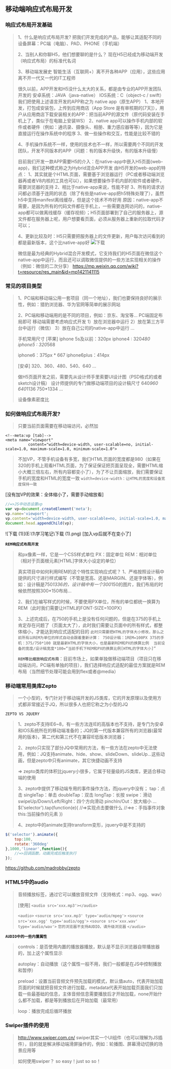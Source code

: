 ## 移动端响应式布局开发

### 响应式布局开发基础
> 1、什么是响应式布局开发?
> 把我们开发完成的产品，能够让其适配不同的设备屏幕：PC端（电脑）、PAD、PHONE（手机端）
>
> 2、当别人和你聊H5，他们想要聊的是什么？
> 现在H5已经成为移动端开发（响应式布局）的标准代名词
>
> 3、移动端发展史
> 智能生活（互联网+）离不开各种APP（应用），这些应用离不开一代又一代的IT工程师
>
> 很久以前，APP开发和H5没什么太大的关系，都是由专业的APP开发团队开发的
> 安卓系统：JAVA（java-native）
> IOS系统：C（object-c / swift）
> 我们把使用上述语言开发的APP称之为 native app（原生APP）
> 1、本地开发，打包成安装包，上传到应用商店（App Store 是有审核期的[7天]），用户从应用商店下载安装相关的APP：把当前APP的源文件（原代码安装在手机上了，类似于在电脑上安装WS）
> 2、native app可以操作手机内部的软件或者硬件（例如：通讯录、摄像头、相册、重力感应器等等），因为它是直接运行在操作系统中的程序
> 3、做一些操作和交互，性能是比较不错的
>
> 4、手机操作系统不一样，使用的技术也不一样，所以需要两个不同的开发团队，开发不同版本的APP（问题：有的版本升级快，有的版本升级慢）
>
>
> 目前我们开发一款APP需要H5的介入：在native-app中嵌入H5页面(web-app)，我们这种模式称之为Hybrid混合APP开发
> 由H5开发的web-app的特点：
> 1、其实就是个HTML页面，需要基于浏览器运行（PC或者移动端浏览器再或者V8内核的工具也可以），如果想要操作手机内部的软件或者硬件，需要浏览器的支持
> 2、相比于native-app来说，性能不好
> 3、所有的请求访问都必须基于连网的状态（除了有些是native-app把h5特殊处理了），虽然h5中支持manifest离线缓存，但是这个技术不咋好用
> 原因：native-app不需要，是因为所有的代码文件都在手机上，一些需要连网访问的，native-app都可以做离线缓存（缓存视频）；H5页面部署到了自己的服务器上，源文件都在服务器上呢，用户想要看页面，必须从服务器上重新的拉取代码才可以；
>
> 4、更新比较及时：H5只需要把服务器上的文件更新，用户每次访问看到的都是最新版本，这个比native-app好
>  ![下载](E:\1\学习笔记\下载.png)


> 微信是最为经典的Hybrid混合开发模式，它支持我们的H5页面在微信这个native-app中运行，而且还可以调取微信提供的一些方法实现相关的操作（例如：微信的二次分享）
> https://mp.weixin.qq.com/wiki?t=resource/res_main&id=mp1421141115

### 常见的项目类型
> 1、PC端和移动端公用一套项目（同一个地址），我们也要保持良好的展示性，例如：猎豹浏览器、华为官网等简单的展示网站
>
> 2、PC端和移动端用的是不同的项目，例如：京东、淘宝等...
> PC端固定布局即可
> 移动端需要考虑响应式开发
> 1）放在浏览器中运行
> 2）放在第三方平台中运行（微信）
> 3）放在自己公司的native-app中运行
> ...
>
> 手机常用尺寸
> [苹果]
> iphone 5s及以前：320px
> iphone4 : 320*480
> iphone5 : 320*568
>
> iphone6：375px * 667
> iphone6plus：414px
>
> [安卓]
> 320、360、480、540、640 ...
>
> 做H5页面开发之前，需要先从设计师手里索要UI设计图（PSD格式的或者sketch设计稿）
> 设计师提供的专门做移动端项目的设计稿尺寸
> 640*960
> 640*1136
> 750*1334
> ...
>
> 设备像素密度比

### 如何做响应式布局开发?
> 只要当前页面需要在移动端访问，必然加
```
<!--meta:vp [tab]-->
<meta name="viewport"
          content="width=device-width, user-scalable=no, initial-scale=1.0, maximum-scale=1.0, minimum-scale=1.0">
```
> 不加VP，不管手机设备有多宽，我们HTML页面的宽度都是980（如果在320的手机上观看HTML页面，为了保证保证把页面呈现全，需要HTML缩小大概三倍左右，所有内容都变小了），为了不让页面缩放，我们需要保证手机的宽度和HTML的宽度一致
> `width=device-width：让HTML的宽度和设备宽度保持一致`


[没有加VP的效果：全体缩小了，需要手动缩放看]

```javascript
//=>JS中动态设置vp
var vp=document.createElement('meta');
vp.name='viewport';
vp.content='width=device-width, user-scalable=no, initial-scale=1.0, maximum-scale=1.0, minimum-scale=1.0';
document.head.appendChild(vp);
```
 ![下载 (1)](E:\1\学习笔记\下载 (1).png)
[加入vp后就不在变小了]

**`REM响应式布局开发`**
> 和px像素一样，它是一个CSS样式单位
> PX：固定单位
> REM：相对单位（相对于页面根元素[HTML]字体大小设定的单位）
>
> 真实项目中如何利用REM的这个特性实现响应式呢？
> 1、严格按照设计稿中提供的尺寸进行样式编写（不管是宽高、还是MARGIN、还是字体等），例如：设计稿是750*1336的，设计稿中有一个300*150的图片，我们布局的时候依然按照300*150布局...
>
> 2、我们在编写样式的时候，不要使用PX单位，所有的单位都统一换算为REM（此时我们需要让HTML的FONT-SIZE=100PX）
>
> 3、上述完成后，在750的手机上是没有任何问题的，但是在375的手机上肯定存在问题了（页面太大了），此时我们需要让页面中的所有样式，都整体缩小，才能达到响应式适配的目的
> `此时只需要把HTML的字体大小修改，那么之前所有以REM为单位的样式自动会跟着重新计算：
> 750设计稿：1REM=100PX
> 375的手机：375/750*100 就是最新HTML的字体大小，也是最新REM和PX的换算比例 
> 当前设备的宽度/设计稿宽度*100=“当前手机下REM和PX的换算比例[HTML的字体大小]”`
>
> **`REM等比缩放响应式布局`**：目前市场上，如果单独做移动端项目（项目只在移动端访问，PC端有单独的项目），我们选择响应式适配的最佳方案就是REM布局（当然细节处理可能会用到flex或者@media）

### 移动端常用类库Zepto
> 一个小型的，专门针对于移动端开发的JS类库，它的开发原理以及使用方式都非常接近于JQ，所以很多人也把它称之为小型的JQ

`ZEPTO VS JQUERY`
> 1、zepto不支持IE6~8，有一些方法连IE的高版本也不支持，是专门为安卓和IOS系统所在的移动端准备的；JQ的第一代版本兼容所有的浏览器(最常用的版本)，第二代和第三代不在兼容IE低版本浏览器；
>
> 2、zepto只实现了部分JQ中常用的方法，有一些方法在zepto中无法使用，例如：JQ支持animate、hide、show、slideDown、slideUp...这些动画，但是zepto中只有animate，其它快捷动画不支持
>
> => zepto类库的体积比jquery小很多，它属于轻量级的JS类库，更适合移动端的使用
>
> 3、zepto中提供了移动端专用的事件操作方法，而jquery中没有；
> tap：点击
> singleTap：单击
> doubleTap：双击
> longTap：长按
> swipe：滑动
> swipeUp/Down/Left/Right：四个方向滑动
> pinchIn/Out：放大缩小
> ...
> $('selector').tap(function(e){
>        //=>实现点击要做什么
>        //=>e：手指事件对象   this:当前操作的元素
> })
>
> 4、zepto中的animate支持transform变形，jquery中是不支持的
```javascript
$('selector').animate({
	top:100,
	rotate:'360deg'
},1000,'linear',function(){
	//=>回调函数，动画完成后触发执行
});
```
https://github.com/madrobby/zepto


### HTML5中的audio
> 音频播放标签，通过它可以播放音频文件（支持格式：mp3、ogg、wav）
>
> [使用]
> `<audio src='xxx.mp3'></audio>`
>
> `<audio>`
> `<source src='xxx.mp3' type='audio/mpeg'>`
> `<source src='xxx.ogg' type='audio/ogg'>`
> `<source src='xxx.wav' type='audio/wav'>`
> `您的浏览器不支持AUDIO，请升级浏览器`
> `</audio>`

**`AUDIO中的一些内置属性`**
> controls：是否使用内置的播放器播放，默认是不显示浏览器自带播放器的，加上这个属性显示
>
> autoplay：自动播放（这个属性一般不用，我们一般都是在JS中控制播放和暂停）
>
> preload：设置当前音频文件预先加载的模式，默认值auto，代表开始加载页面的时候就把音频文件进行加载，metadata代表开始加载页面我们只加载一些最基础的信息，主体音频信息需要播放后才开始加载，none开始什么都不加载，都是等到播放后在开始加载（最常用）
>
> loop：播放完成后循环播放

### Swiper插件的使用
> http://www.swiper.com.cn/
> swiper其实一个UI组件（也可以理解为JS插件），目的就是解决移动端滑屏操作的，例如：轮播图、屏幕滑动切换的场景应用等
>
> 如何使用swiper？
> so easy！just so so！
